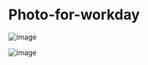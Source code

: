 # Photo-for-workday
![image](https://github.com/kanikamalhans/Photo-for-workday/assets/91647703/4615d0b0-70b8-4048-9efc-176780cd84a5)

![image](https://github.com/kanikamalhans/Photo-for-workday/assets/91647703/24c05b36-02f9-452f-ab36-2f4070c13588)
